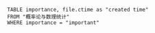 ```dataview
TABLE importance, file.ctime as "created time"
FROM "概率论与数理统计"
WHERE importance = "important"
```

